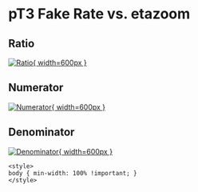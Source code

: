 # pT3 Fake Rate vs. etazoom

## Ratio

[![Ratio](../mtv/var/pT3_fakerate_etazoom.png){ width=600px }](../mtv/var/pT3_fakerate_etazoom.pdf)

## Numerator

[![Numerator](../mtv/num/pT3_fakerate_etazoom_num.png){ width=600px }](../mtv/num/pT3_fakerate_etazoom_num.pdf)

## Denominator

[![Denominator](../mtv/den/pT3_fakerate_etazoom_den.png){ width=600px }](../mtv/den/pT3_fakerate_etazoom_den.pdf)


``` {=html}
<style>
body { min-width: 100% !important; }
</style>
```
